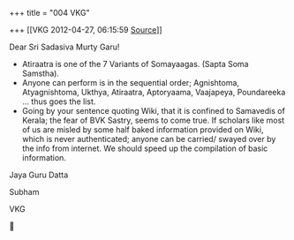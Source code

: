 +++
title = "004 VKG"

+++
[[VKG	2012-04-27, 06:15:59 [Source](https://groups.google.com/g/bvparishat/c/tUbro-CgG00)]]



Dear Sri Sadasiva Murty Garu!

  

-   Atiraatra is one of the 7 Variants of Somayaagas. (Sapta Soma
    Samstha).  
-   Anyone can perform is in the sequential order; Agnishtoma,
    Atyagnishtoma, Ukthya, Atiraatra, Aptoryaama, Vaajapeya, Poundareeka
    ... thus goes the list.  
-   Going by your sentence quoting Wiki, that it is confined to
    Samavedis of Kerala; the fear of BVK Sastry, seems to come true. If
    scholars like most of us are misled by some half baked information
    provided on Wiki, which is never authenticated; anyone can be
    carried/ swayed over by the info from internet. We should speed up
    the compilation of basic information.

Jaya Guru Datta

Subham

VKG



